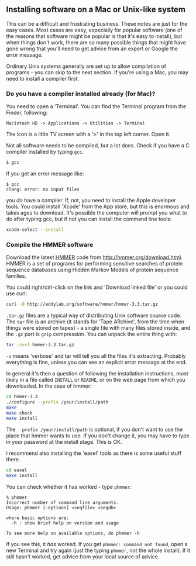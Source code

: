 
## Installing software on a Mac or Unix-like system

This can be a difficult and frustrating business. These notes are just for the easy cases. Most cases are easy, especially for popular software (one of the reasons that software might be popular is that it's easy to install), but when things don't work, there are so many possible things that might have gone wrong that you'll need to get advice from an expert or Google the error message.

Ordinary Unix systems generally are set up to allow compilation of programs - you can skip to the next section. If you're using a Mac, you may need to install a compiler first.

### Do you have a compiler installed already (for Mac)?

You need to open a 'Terminal'. You can find the Terminal program from the Finder, following:

```
Macintosh HD -> Applications -> Utilities -> Terminal
```
The icon is a little TV screen with a '>' in the top left corner. Open it.

Not all software needs to be compiled, but a lot does. Check if you have a C compiler installed by typing `gcc`.

```bash
$ gcc
```

If you get an error message like:

```
$ gcc
clang: error: no input files
```

you *do* have a compiler. If, not, you need to install the Apple developer tools. You could install 'Xcode' from the App store, but this is enormous and takes ages to download. It's possible the computer will prompt you what to do after typing gcc, but if not you can  install the command line tools:

```bash
xcode-select --install
```

### Compile the HMMER software

Download the latest [HMMER](http://hmmer.org/download.html) code from http://hmmer.org/download.html. HMMER is a set of programs for performing sensitive searches of protein sequence databases using Hidden Markov Models of protein sequence families.

You could right/ctrl-click on the link and 'Download linked file' or you could use curl:

```bash
curl -O http://eddylab.org/software/hmmer/hmmer-3.3.tar.gz
```

`.tar.gz` files are a typical way of distributing Unix software source code. The `tar` file is an archive (it stands for 'Tape ARchive', from the time when things were stored on tapes) - a single file with many files stored inside, and the `.gz` part is `gzip` compression. You can unpack the entire thing with:

```bash
tar -zvxf hmmer-3.3.tar.gz
```

`-v` means 'verbose' and tar will tell you all the files it's extracting. Probably everything is fine, unless you can see an explicit error message at the end.

In general it's then a question of following the installation instructions, most likely in a file called `INSTALL` or `README`, or on the web page from which you downloaded. In the case of hmmer:

```bash
cd hmmer-3.3
./configure --prefix /your/install/path
make
make check
make install
```
The `--prefix /your/install/path` is optional, if you don't want to use the place that hmmer wants to use. If you don't change it, you may have to type in your password at the install stage. This is OK.

I recommend also installing the 'easel' tools as there is some useful stuff there.

```bash
cd easel
make install
```
You can check whether it has worked - type `phmmer`:

```
% phmmer
Incorrect number of command line arguments.
Usage: phmmer [-options] <seqfile> <seqdb>

where basic options are:
  -h : show brief help on version and usage

To see more help on available options, do phmmer -h
```
If you see this, it *has* worked. If you get `phmmer: command not found`, open a new Terminal and try again (just the typing `phmmer`, not the whole install). If it still hasn't worked, get advice from your local source of advice.
